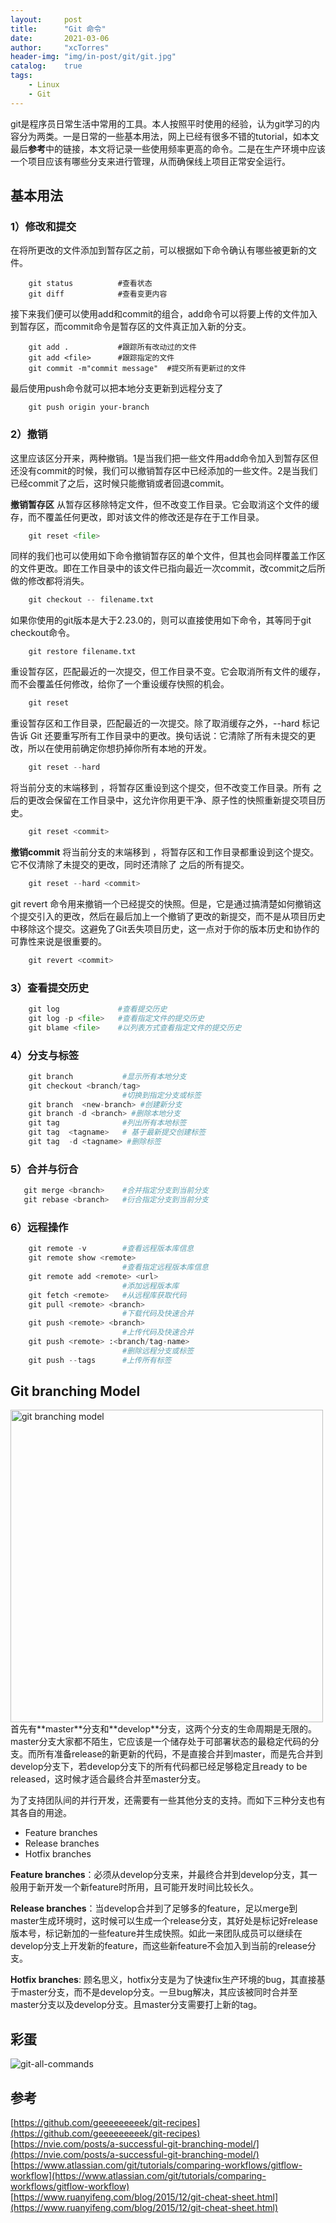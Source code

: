 ```yaml
---
layout:     post
title:      "Git 命令"
date:       2021-03-06
author:     "xcTorres"
header-img: "img/in-post/git/git.jpg"
catalog:    true
tags:
    - Linux
    - Git
---  
```


git是程序员日常生活中常用的工具。本人按照平时使用的经验，认为git学习的内容分为两类。一是日常的一些基本用法，网上已经有很多不错的tutorial，如本文最后**参考**中的链接，本文将记录一些使用频率更高的命令。二是在生产环境中应该一个项目应该有哪些分支来进行管理，从而确保线上项目正常安全运行。

## 基本用法

### 1）修改和提交  
在将所更改的文件添加到暂存区之前，可以根据如下命令确认有哪些被更新的文件。
```shell 
    git status          #查看状态
    git diff            #查看变更内容 
```
接下来我们便可以使用add和commit的组合，add命令可以将要上传的文件加入到暂存区，而commit命令是暂存区的文件真正加入新的分支。
```shell
    git add .           #跟踪所有改动过的文件
    git add <file>      #跟踪指定的文件
    git commit -m"commit message"  #提交所有更新过的文件
```
最后使用push命令就可以把本地分支更新到远程分支了
```shell
    git push origin your-branch
```  

### 2）撤销  
这里应该区分开来，两种撤销。1是当我们把一些文件用add命令加入到暂存区但还没有commit的时候，我们可以撤销暂存区中已经添加的一些文件。2是当我们已经commit了之后，这时候只能撤销或者回退commit。

**撤销暂存区**
从暂存区移除特定文件，但不改变工作目录。它会取消这个文件的缓存，而不覆盖任何更改，即对该文件的修改还是存在于工作目录。 
```python
    git reset <file>
```

同样的我们也可以使用如下命令撤销暂存区的单个文件，但其也会同样覆盖工作区的文件更改。即在工作目录中的该文件已指向最近一次commit，改commit之后所做的修改都将消失。
```python
    git checkout -- filename.txt
```
如果你使用的git版本是大于2.23.0的，则可以直接使用如下命令，其等同于git checkout命令。
```
    git restore filename.txt
```

重设暂存区，匹配最近的一次提交，但工作目录不变。它会取消所有文件的缓存，而不会覆盖任何修改，给你了一个重设缓存快照的机会。
```python
    git reset
```

重设暂存区和工作目录，匹配最近的一次提交。除了取消缓存之外，--hard 标记告诉 Git 还要重写所有工作目录中的更改。换句话说：它清除了所有未提交的更改，所以在使用前确定你想扔掉你所有本地的开发。  
```python
    git reset --hard
```

将当前分支的末端移到 <commit>，将暂存区重设到这个提交，但不改变工作目录。所有 <commit> 之后的更改会保留在工作目录中，这允许你用更干净、原子性的快照重新提交项目历史。  
```python
    git reset <commit>
```  

**撤销commit**
将当前分支的末端移到 <commit>，将暂存区和工作目录都重设到这个提交。它不仅清除了未提交的更改，同时还清除了 <commit> 之后的所有提交。
```python
    git reset --hard <commit>
```

git revert 命令用来撤销一个已经提交的快照。但是，它是通过搞清楚如何撤销这个提交引入的更改，然后在最后加上一个撤销了更改的新提交，而不是从项目历史中移除这个提交。这避免了Git丢失项目历史，这一点对于你的版本历史和协作的可靠性来说是很重要的。  
```python
    git revert <commit>
```

### 3）查看提交历史
```python 
    git log             #查看提交历史
    git log -p <file>   #查看指定文件的提交历史
    git blame <file>    #以列表方式查看指定文件的提交历史
```

### 4）分支与标签
```python 
    git branch           #显示所有本地分支 
    git checkout <branch/tag>                    
                         #切换到指定分支或标签
    git branch  <new-branch> #创建新分支
    git branch -d <branch> #删除本地分支
    git tag              #列出所有本地标签
    git tag  <tagname>   # 基于最新提交创建标签
    git tag  -d <tagname> #删除标签
```
### 5）合并与衍合
```python 
   git merge <branch>    #合并指定分支到当前分支
   git rebase <branch>   #衍合指定分支到当前分支
```

### 6）远程操作
```python
    git remote -v        #查看远程版本库信息
    git remote show <remote>
                         #查看指定远程版本库信息
    git remote add <remote> <url>
                         #添加远程版本库
    git fetch <remote>   #从远程库获取代码
    git pull <remote> <branch> 
                         #下载代码及快速合并
    git push <remote> <branch>
                         #上传代码及快速合并
    git push <remote> :<branch/tag-name>
                         #删除远程分支或标签
    git push --tags      #上传所有标签  
```
## Git branching Model  
<img src="/img/in-post/git/git-model.png" height="500" width="500" title="git branching model">
<!-- ![git branching model](/img/in-post/git/git-model.png =200x200) -->    
首先有**master**分支和**develop**分支，这两个分支的生命周期是无限的。master分支大家都不陌生，它应该是一个储存处于可部署状态的最稳定代码的分支。而所有准备release的新更新的代码，不是直接合并到master，而是先合并到develop分支下，若develop分支下的所有代码都已经足够稳定且ready to be released，这时候才适合最终合并至master分支。  

为了支持团队间的并行开发，还需要有一些其他分支的支持。而如下三种分支也有其各自的用途。
- Feature branches  
- Release branches  
- Hotfix branches

**Feature branches**：必须从develop分支来，并最终合并到develop分支，其一般用于新开发一个新feature时所用，且可能开发时间比较长久。  

**Release branches**：当develop合并到了足够多的feature，足以merge到master生成环境时，这时候可以生成一个release分支，其好处是标记好release版本号，标记新加的一些feature并生成快照。如此一来团队成员可以继续在develop分支上开发新的feature，而这些新feature不会加入到当前的release分支。

**Hotfix branches**: 顾名思义，hotfix分支是为了快速fix生产环境的bug，其直接基于master分支，而不是develop分支。一旦bug解决，其应该被同时合并至master分支以及develop分支。且master分支需要打上新的tag。


## 彩蛋
![git-all-commands](/img/in-post/git/git-all-commands.png)

## 参考  
[https://github.com/geeeeeeeeek/git-recipes](https://github.com/geeeeeeeeek/git-recipes)   
[https://nvie.com/posts/a-successful-git-branching-model/](https://nvie.com/posts/a-successful-git-branching-model/)  
[https://www.atlassian.com/git/tutorials/comparing-workflows/gitflow-workflow](https://www.atlassian.com/git/tutorials/comparing-workflows/gitflow-workflow)  
[https://www.ruanyifeng.com/blog/2015/12/git-cheat-sheet.html](https://www.ruanyifeng.com/blog/2015/12/git-cheat-sheet.html)   